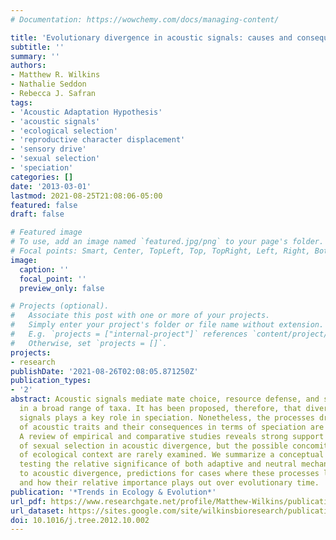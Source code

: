 ```yaml
---
# Documentation: https://wowchemy.com/docs/managing-content/

title: 'Evolutionary divergence in acoustic signals: causes and consequences'
subtitle: ''
summary: ''
authors:
- Matthew R. Wilkins
- Nathalie Seddon
- Rebecca J. Safran
tags:
- 'Acoustic Adaptation Hypothesis'
- 'acoustic signals'
- 'ecological selection'
- 'reproductive character displacement'
- 'sensory drive'
- 'sexual selection'
- 'speciation'
categories: []
date: '2013-03-01'
lastmod: 2021-08-25T21:08:06-05:00
featured: false
draft: false

# Featured image
# To use, add an image named `featured.jpg/png` to your page's folder.
# Focal points: Smart, Center, TopLeft, Top, TopRight, Left, Right, BottomLeft, Bottom, BottomRight.
image:
  caption: ''
  focal_point: ''
  preview_only: false

# Projects (optional).
#   Associate this post with one or more of your projects.
#   Simply enter your project's folder or file name without extension.
#   E.g. `projects = ["internal-project"]` references `content/project/deep-learning/index.md`.
#   Otherwise, set `projects = []`.
projects:
- research
publishDate: '2021-08-26T02:08:05.871250Z'
publication_types:
- '2'
abstract: Acoustic signals mediate mate choice, resource defense, and species recognition
  in a broad range of taxa. It has been proposed, therefore, that divergence in acoustic
  signals plays a key role in speciation. Nonetheless, the processes driving divergence
  of acoustic traits and their consequences in terms of speciation are poorly understood.
  A review of empirical and comparative studies reveals strong support for a role
  of sexual selection in acoustic divergence, but the possible concomitant influences
  of ecological context are rarely examined. We summarize a conceptual framework for
  testing the relative significance of both adaptive and neutral mechanisms leading
  to acoustic divergence, predictions for cases where these processes lead to speciation,
  and how their relative importance plays out over evolutionary time.
publication: '*Trends in Ecology & Evolution*'
url_pdf: https://www.researchgate.net/profile/Matthew-Wilkins/publication/233393321_Evolutionary_divergence_in_acoustic_signals_Causes_and_consequences/links/5c64325aa6fdccb608c0faf6/Evolutionary-divergence-in-acoustic-signals-Causes-and-consequences.pdf
url_dataset: https://sites.google.com/site/wilkinsbioresearch/publications/pdfs/002-Supplementary%20Table_Wilkins%20TREE_2013.docx?attredirects=0&d=1
doi: 10.1016/j.tree.2012.10.002
---
```

